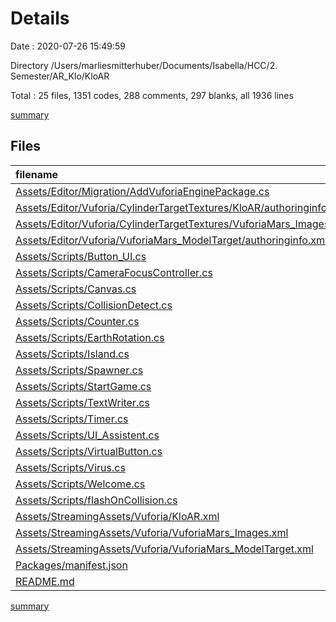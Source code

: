 # Details

Date : 2020-07-26 15:49:59

Directory /Users/marliesmitterhuber/Documents/Isabella/HCC/2. Semester/AR_Klo/KloAR

Total : 25 files,  1351 codes, 288 comments, 297 blanks, all 1936 lines

[summary](results.md)

## Files
| filename | language | code | comment | blank | total |
| :--- | :--- | ---: | ---: | ---: | ---: |
| [Assets/Editor/Migration/AddVuforiaEnginePackage.cs](/Assets/Editor/Migration/AddVuforiaEnginePackage.cs) | C# | 158 | 0 | 55 | 213 |
| [Assets/Editor/Vuforia/CylinderTargetTextures/KloAR/authoringinfo.xml](/Assets/Editor/Vuforia/CylinderTargetTextures/KloAR/authoringinfo.xml) | XML | 6 | 0 | 1 | 7 |
| [Assets/Editor/Vuforia/CylinderTargetTextures/VuforiaMars_Images/authoringinfo.xml](/Assets/Editor/Vuforia/CylinderTargetTextures/VuforiaMars_Images/authoringinfo.xml) | XML | 6 | 0 | 1 | 7 |
| [Assets/Editor/Vuforia/VuforiaMars_ModelTarget/authoringinfo.xml](/Assets/Editor/Vuforia/VuforiaMars_ModelTarget/authoringinfo.xml) | XML | 13 | 0 | 7 | 20 |
| [Assets/Scripts/Button_UI.cs](/Assets/Scripts/Button_UI.cs) | C# | 155 | 23 | 27 | 205 |
| [Assets/Scripts/CameraFocusController.cs](/Assets/Scripts/CameraFocusController.cs) | C# | 23 | 14 | 10 | 47 |
| [Assets/Scripts/Canvas.cs](/Assets/Scripts/Canvas.cs) | C# | 15 | 9 | 6 | 30 |
| [Assets/Scripts/CollisionDetect.cs](/Assets/Scripts/CollisionDetect.cs) | C# | 22 | 32 | 8 | 62 |
| [Assets/Scripts/Counter.cs](/Assets/Scripts/Counter.cs) | C# | 23 | 14 | 7 | 44 |
| [Assets/Scripts/EarthRotation.cs](/Assets/Scripts/EarthRotation.cs) | C# | 17 | 16 | 6 | 39 |
| [Assets/Scripts/Island.cs](/Assets/Scripts/Island.cs) | C# | 10 | 10 | 3 | 23 |
| [Assets/Scripts/Spawner.cs](/Assets/Scripts/Spawner.cs) | C# | 49 | 16 | 7 | 72 |
| [Assets/Scripts/StartGame.cs](/Assets/Scripts/StartGame.cs) | C# | 211 | 30 | 41 | 282 |
| [Assets/Scripts/TextWriter.cs](/Assets/Scripts/TextWriter.cs) | C# | 122 | 25 | 23 | 170 |
| [Assets/Scripts/Timer.cs](/Assets/Scripts/Timer.cs) | C# | 48 | 17 | 12 | 77 |
| [Assets/Scripts/UI_Assistent.cs](/Assets/Scripts/UI_Assistent.cs) | C# | 139 | 24 | 24 | 187 |
| [Assets/Scripts/VirtualButton.cs](/Assets/Scripts/VirtualButton.cs) | C# | 49 | 12 | 7 | 68 |
| [Assets/Scripts/Virus.cs](/Assets/Scripts/Virus.cs) | C# | 101 | 20 | 18 | 139 |
| [Assets/Scripts/Welcome.cs](/Assets/Scripts/Welcome.cs) | C# | 39 | 17 | 7 | 63 |
| [Assets/Scripts/flashOnCollision.cs](/Assets/Scripts/flashOnCollision.cs) | C# | 37 | 9 | 16 | 62 |
| [Assets/StreamingAssets/Vuforia/KloAR.xml](/Assets/StreamingAssets/Vuforia/KloAR.xml) | XML | 7 | 0 | 1 | 8 |
| [Assets/StreamingAssets/Vuforia/VuforiaMars_Images.xml](/Assets/StreamingAssets/Vuforia/VuforiaMars_Images.xml) | XML | 24 | 0 | 1 | 25 |
| [Assets/StreamingAssets/Vuforia/VuforiaMars_ModelTarget.xml](/Assets/StreamingAssets/Vuforia/VuforiaMars_ModelTarget.xml) | XML | 13 | 0 | 7 | 20 |
| [Packages/manifest.json](/Packages/manifest.json) | JSON | 54 | 0 | 1 | 55 |
| [README.md](/README.md) | Markdown | 10 | 0 | 1 | 11 |

[summary](results.md)